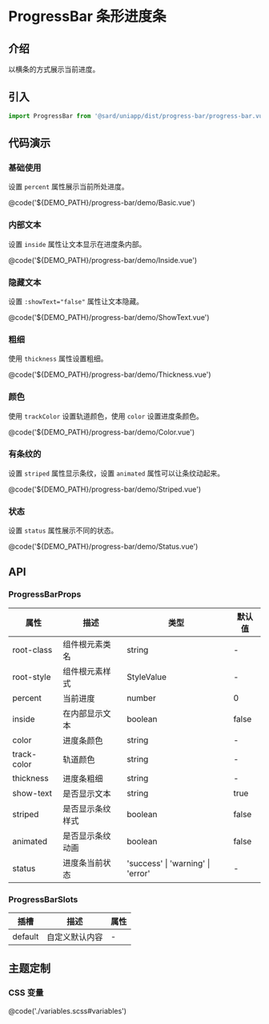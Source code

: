 # ProgressBar 条形进度条

## 介绍

以横条的方式展示当前进度。

## 引入

```ts
import ProgressBar from '@sard/uniapp/dist/progress-bar/progress-bar.vue'
```

## 代码演示

### 基础使用

设置 `percent` 属性展示当前所处进度。

@code('${DEMO_PATH}/progress-bar/demo/Basic.vue')

### 内部文本

设置 `inside` 属性让文本显示在进度条内部。

@code('${DEMO_PATH}/progress-bar/demo/Inside.vue')

### 隐藏文本

设置 `:showText="false"` 属性让文本隐藏。

@code('${DEMO_PATH}/progress-bar/demo/ShowText.vue')

### 粗细

使用 `thickness` 属性设置粗细。

@code('${DEMO_PATH}/progress-bar/demo/Thickness.vue')

### 颜色

使用 `trackColor` 设置轨道颜色，使用 `color` 设置进度条颜色。

@code('${DEMO_PATH}/progress-bar/demo/Color.vue')

### 有条纹的

设置 `striped` 属性显示条纹，设置 `animated` 属性可以让条纹动起来。

@code('${DEMO_PATH}/progress-bar/demo/Striped.vue')

### 状态

设置 `status` 属性展示不同的状态。

@code('${DEMO_PATH}/progress-bar/demo/Status.vue')

## API

### ProgressBarProps

| 属性        | 描述             | 类型                              | 默认值 |
| ----------- | ---------------- | --------------------------------- | ------ |
| root-class  | 组件根元素类名   | string                            | -      |
| root-style  | 组件根元素样式   | StyleValue                        | -      |
| percent     | 当前进度         | number                            | 0      |
| inside      | 在内部显示文本   | boolean                           | false  |
| color       | 进度条颜色       | string                            | -      |
| track-color | 轨道颜色         | string                            | -      |
| thickness   | 进度条粗细       | string                            | -      |
| show-text   | 是否显示文本     | string                            | true   |
| striped     | 是否显示条纹样式 | boolean                           | false  |
| animated    | 是否显示条纹动画 | boolean                           | false  |
| status      | 进度条当前状态   | 'success' \| 'warning' \| 'error' | -      |

### ProgressBarSlots

| 插槽    | 描述           | 属性 |
| ------- | -------------- | ---- |
| default | 自定义默认内容 | -    |

## 主题定制

### CSS 变量

@code('./variables.scss#variables')
